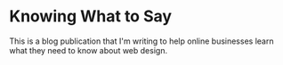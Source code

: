 # Knowing What to Say

This is a blog publication that I'm writing to help online businesses learn what they need to know about web design. 